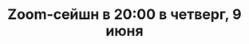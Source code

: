 ---
layout: session
title:  "Zoom-сейшн в 20:00 в четверг, 9 июня"
category: session
session:
    type: zoom
    date: 2022-06-09 20:00:00 +0300
    past: true
---